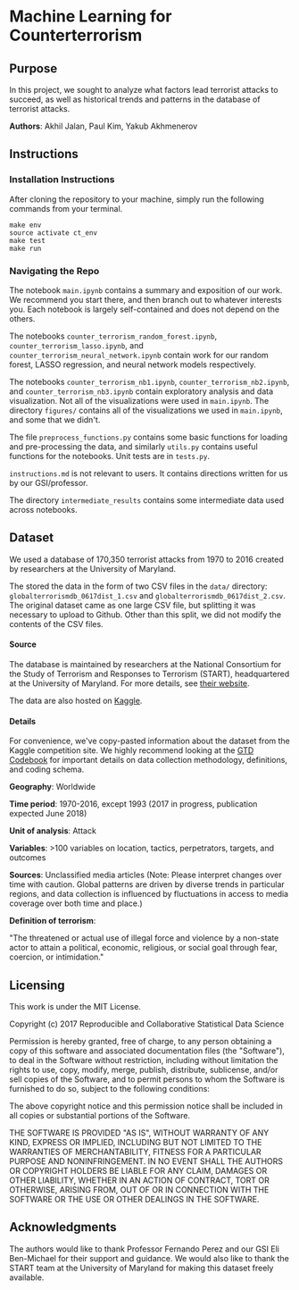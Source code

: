 # Machine Learning for Counterterrorism 


## Purpose  

In this project, we sought to analyze what factors lead terrorist attacks to succeed, as well as historical trends and patterns in the database of terrorist attacks. 

**Authors**: Akhil Jalan, Paul Kim, Yakub Akhmenerov 

## Instructions 

### Installation Instructions 

After cloning the repository to your machine, simply run the following commands from your terminal. 

```
make env
source activate ct_env
make test
make run
```

### Navigating the Repo

The notebook ```main.ipynb``` contains a summary and exposition of our work. We recommend you start there, and then branch out to whatever interests you. Each notebook is largely self-contained and does not depend on the others. 

The notebooks ```counter_terrorism_random_forest.ipynb```, ```counter_terrorism_lasso.ipynb```, and ```counter_terrorism_neural_network.ipynb``` contain work for our random forest, LASSO regression, and neural network models respectively. 

The notebooks ```counter_terrorism_nb1.ipynb```, ```counter_terrorism_nb2.ipynb```, and ```counter_terrorism_nb3.ipynb``` contain exploratory analysis and data visualization. Not all of the visualizations were used in ```main.ipynb```. The directory ```figures/``` contains all of the visualizations we used in ```main.ipynb```, and some that we didn't. 

The file ```preprocess_functions.py``` contains some basic functions for loading and pre-processing the data, and similarly ```utils.py``` contains useful functions for the notebooks. Unit tests are in ```tests.py```. 

```instructions.md``` is not relevant to users. It contains directions written for us by our GSI/professor. 

The directory ```intermediate_results``` contains some intermediate data used across notebooks. 

## Dataset 

We used a database of 170,350 terrorist attacks from 1970 to 2016 created by researchers at the University of Maryland.

The stored the data in the form of two CSV files in the ```data/``` directory: ```globalterrorismdb_0617dist_1.csv``` and ```globalterrorismdb_0617dist_2.csv```. The original dataset came as one large CSV file, but splitting it was necessary to upload to Github. Other than this split, we did not modify the contents of the CSV files.

#### Source

The database is maintained by researchers at the National Consortium for the Study of Terrorism and Responses to Terrorism (START), headquartered at the University of Maryland. For more details, see [their website](http://start.umd.edu/gtd/). 

The data are also hosted on [Kaggle](https://www.kaggle.com/abigaillarion/terrorist-attacks-in-united-states/data). 

#### Details 
For convenience, we've copy-pasted information about the dataset from the Kaggle competition site. We highly recommend looking at the [GTD Codebook](http://www.start-dev.umd.edu/gtd/downloads/Codebook.pdf) for important details on data collection methodology, definitions, and coding schema.

**Geography**: Worldwide

**Time period**: 1970-2016, except 1993 (2017 in progress, publication expected June 2018)

**Unit of analysis**: Attack

**Variables**: >100 variables on location, tactics, perpetrators, targets, and outcomes

**Sources**: Unclassified media articles (Note: Please interpret changes over time with caution. Global patterns are driven by diverse trends in particular regions, and data collection is influenced by fluctuations in access to media coverage over both time and place.)

**Definition of terrorism**:

"The threatened or actual use of illegal force and violence by a non-state actor to attain a political, economic, religious, or social goal through fear, coercion, or intimidation."

## Licensing

This work is under the MIT License. 

Copyright (c) 2017 Reproducible and Collaborative Statistical Data Science

Permission is hereby granted, free of charge, to any person obtaining a copy of this software and associated documentation files (the "Software"), to deal in the Software without restriction, including without limitation the rights to use, copy, modify, merge, publish, distribute, sublicense, and/or sell copies of the Software, and to permit persons to whom the Software is furnished to do so, subject to the following conditions:

The above copyright notice and this permission notice shall be included in all copies or substantial portions of the Software.

THE SOFTWARE IS PROVIDED "AS IS", WITHOUT WARRANTY OF ANY KIND, EXPRESS OR IMPLIED, INCLUDING BUT NOT LIMITED TO THE WARRANTIES OF MERCHANTABILITY, FITNESS FOR A PARTICULAR PURPOSE AND NONINFRINGEMENT. IN NO EVENT SHALL THE AUTHORS OR COPYRIGHT HOLDERS BE LIABLE FOR ANY CLAIM, DAMAGES OR OTHER LIABILITY, WHETHER IN AN ACTION OF CONTRACT, TORT OR OTHERWISE, ARISING FROM, OUT OF OR IN CONNECTION WITH THE SOFTWARE OR THE USE OR OTHER DEALINGS IN THE SOFTWARE.

## Acknowledgments

The authors would like to thank Professor Fernando Perez and our GSI Eli Ben-Michael for their support and guidance. We would also like to thank the START team at the University of Maryland for making this dataset freely available.